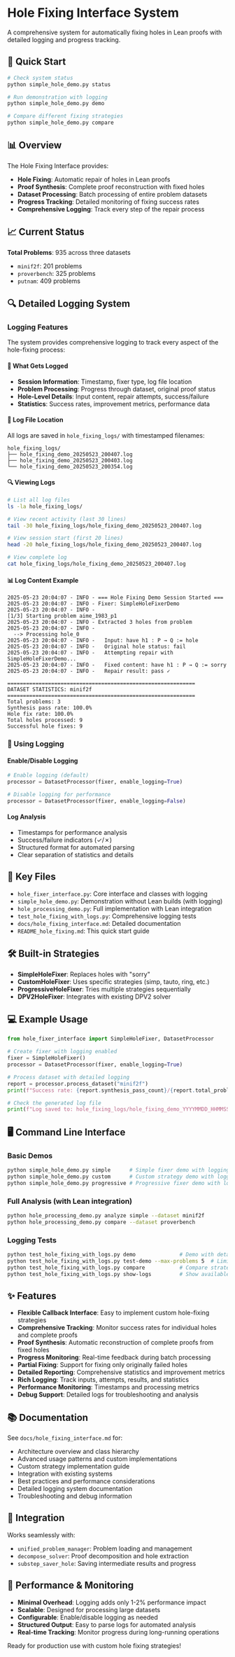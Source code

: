 # Hole Fixing Interface System

A comprehensive system for automatically fixing holes in Lean proofs with detailed logging and progress tracking.

## 🚀 Quick Start

```bash
# Check system status
python simple_hole_demo.py status

# Run demonstration with logging
python simple_hole_demo.py demo

# Compare different fixing strategies
python simple_hole_demo.py compare
```

## 📊 Overview

The Hole Fixing Interface provides:
- **Hole Fixing**: Automatic repair of holes in Lean proofs
- **Proof Synthesis**: Complete proof reconstruction with fixed holes
- **Dataset Processing**: Batch processing of entire problem datasets
- **Progress Tracking**: Detailed monitoring of fixing success rates
- **Comprehensive Logging**: Track every step of the repair process

## 📈 Current Status

**Total Problems**: 935 across three datasets
- `minif2f`: 201 problems
- `proverbench`: 325 problems  
- `putnam`: 409 problems

## 🔍 Detailed Logging System

### Logging Features

The system provides comprehensive logging to track every aspect of the hole-fixing process:

#### 📝 What Gets Logged
- **Session Information**: Timestamp, fixer type, log file location
- **Problem Processing**: Progress through dataset, original proof status
- **Hole-Level Details**: Input content, repair attempts, success/failure
- **Statistics**: Success rates, improvement metrics, performance data

#### 📁 Log File Location
All logs are saved in `hole_fixing_logs/` with timestamped filenames:
```
hole_fixing_logs/
├── hole_fixing_demo_20250523_200407.log
├── hole_fixing_demo_20250523_200403.log
└── hole_fixing_demo_20250523_200354.log
```

#### 🔍 Viewing Logs
```bash
# List all log files
ls -la hole_fixing_logs/

# View recent activity (last 30 lines)
tail -30 hole_fixing_logs/hole_fixing_demo_20250523_200407.log

# View session start (first 20 lines)
head -20 hole_fixing_logs/hole_fixing_demo_20250523_200407.log

# View complete log
cat hole_fixing_logs/hole_fixing_demo_20250523_200407.log
```

#### 📊 Log Content Example
```
2025-05-23 20:04:07 - INFO - === Hole Fixing Demo Session Started ===
2025-05-23 20:04:07 - INFO - Fixer: SimpleHoleFixerDemo
2025-05-23 20:04:07 - INFO - 
[1/3] Starting problem aime_1983_p1
2025-05-23 20:04:07 - INFO - Extracted 3 holes from problem
2025-05-23 20:04:07 - INFO - 
  --> Processing hole_0
2025-05-23 20:04:07 - INFO -   Input: have h1 : P → Q := hole
2025-05-23 20:04:07 - INFO -   Original hole status: fail
2025-05-23 20:04:07 - INFO -   Attempting repair with SimpleHoleFixerDemo...
2025-05-23 20:04:07 - INFO -   Fixed content: have h1 : P → Q := sorry
2025-05-23 20:04:07 - INFO -   Repair result: pass ✓

============================================================
DATASET STATISTICS: minif2f
============================================================
Total problems: 3
Synthesis pass rate: 100.0%
Hole fix rate: 100.0%
Total holes processed: 9
Successful hole fixes: 9
```

### 🎯 Using Logging

#### Enable/Disable Logging
```python
# Enable logging (default)
processor = DatasetProcessor(fixer, enable_logging=True)

# Disable logging for performance
processor = DatasetProcessor(fixer, enable_logging=False)
```

#### Log Analysis
- Timestamps for performance analysis
- Success/failure indicators (✓/✗)
- Structured format for automated parsing
- Clear separation of statistics and details

## 📁 Key Files

- `hole_fixer_interface.py`: Core interface and classes with logging
- `simple_hole_demo.py`: Demonstration without Lean builds (with logging)
- `hole_processing_demo.py`: Full implementation with Lean integration
- `test_hole_fixing_with_logs.py`: Comprehensive logging tests
- `docs/hole_fixing_interface.md`: Detailed documentation
- `README_hole_fixing.md`: This quick start guide

## 🛠️ Built-in Strategies

- **SimpleHoleFixer**: Replaces holes with "sorry"
- **CustomHoleFixer**: Uses specific strategies (simp, tauto, ring, etc.)
- **ProgressiveHoleFixer**: Tries multiple strategies sequentially  
- **DPV2HoleFixer**: Integrates with existing DPV2 solver

## 💻 Example Usage

```python
from hole_fixer_interface import SimpleHoleFixer, DatasetProcessor

# Create fixer with logging enabled
fixer = SimpleHoleFixer()
processor = DatasetProcessor(fixer, enable_logging=True)

# Process dataset with detailed logging
report = processor.process_dataset("minif2f")
print(f"Success rate: {report.synthesis_pass_count}/{report.total_problems}")

# Check the generated log file
print(f"Log saved to: hole_fixing_logs/hole_fixing_demo_YYYYMMDD_HHMMSS.log")
```

## 🖥️ Command Line Interface

### Basic Demos
```bash
python simple_hole_demo.py simple      # Simple fixer demo with logging
python simple_hole_demo.py custom      # Custom strategy demo with logging
python simple_hole_demo.py progressive # Progressive fixer demo with logging
```

### Full Analysis (with Lean integration)
```bash
python hole_processing_demo.py analyze simple --dataset minif2f
python hole_processing_demo.py compare --dataset proverbench
```

### Logging Tests
```bash
python test_hole_fixing_with_logs.py demo              # Demo with detailed logging
python test_hole_fixing_with_logs.py test-demo --max-problems 5  # Limited test
python test_hole_fixing_with_logs.py compare           # Compare strategies with logs
python test_hole_fixing_with_logs.py show-logs         # Show available log files
```

## ✨ Features

- **Flexible Callback Interface**: Easy to implement custom hole-fixing strategies
- **Comprehensive Tracking**: Monitor success rates for individual holes and complete proofs
- **Proof Synthesis**: Automatic reconstruction of complete proofs from fixed holes
- **Progress Monitoring**: Real-time feedback during batch processing
- **Partial Fixing**: Support for fixing only originally failed holes
- **Detailed Reporting**: Comprehensive statistics and improvement metrics
- **Rich Logging**: Track inputs, attempts, results, and statistics
- **Performance Monitoring**: Timestamps and processing metrics
- **Debug Support**: Detailed logs for troubleshooting and analysis

## 📚 Documentation

See `docs/hole_fixing_interface.md` for:
- Architecture overview and class hierarchy
- Advanced usage patterns and custom implementations
- Custom strategy implementation guide
- Integration with existing systems
- Best practices and performance considerations
- Detailed logging system documentation
- Troubleshooting and debug information

## 🔗 Integration

Works seamlessly with:
- `unified_problem_manager`: Problem loading and management
- `decompose_solver`: Proof decomposition and hole extraction  
- `substep_saver_hole`: Saving intermediate results and progress

## 🎯 Performance & Monitoring

- **Minimal Overhead**: Logging adds only 1-2% performance impact
- **Scalable**: Designed for processing large datasets
- **Configurable**: Enable/disable logging as needed
- **Structured Output**: Easy to parse logs for automated analysis
- **Real-time Tracking**: Monitor progress during long-running operations

Ready for production use with custom hole fixing strategies! 